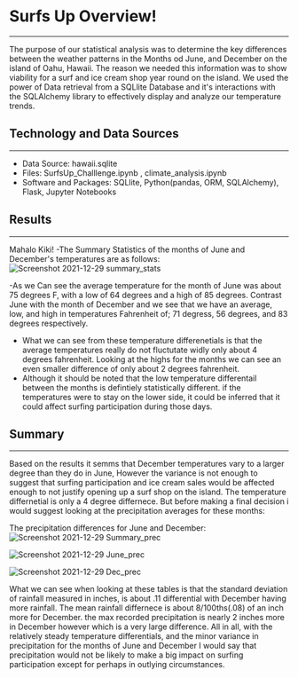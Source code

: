 # **Surfs Up Overview!**
-------------------------

  The purpose of our statistical analysis was to determine the  key differences between the weather patterns in the Months od June, and December on the island of Oahu, Hawaii. The reason we needed this information was to show viability for a surf and ice cream shop year round on the island. We used the power of Data retrieval from a SQLlite Database and it's interactions with the SQLAlchemy library to effectively display and analyze our temperature trends.
  
## **Technology and Data Sources**
----------------------------------

  - Data Source: hawaii.sqlite
  - Files: SurfsUp_Challlenge.ipynb , climate_analysis.ipynb
  - Software and Packages: SQLlite, Python(pandas, ORM, SQLAlchemy), Flask, Jupyter Notebooks
  
## **Results**
---------------

  Mahalo Kiki! 
  -The Summary Statistics of the months of June and December's temperatures are as follows: 
  ![Screenshot 2021-12-29 summary_stats](https://user-images.githubusercontent.com/93295751/147694374-25f1e1d3-e222-4fee-a963-a84aff3276d1.png)

  -As we Can see the average temperature for the month of June was about 75 degrees F, with a low of 64 degrees and a high of 85 degrees. Contrast June with the month of December    and we see that we have an average, low, and high in temperatures Fahrenheit of; 71 degress, 56 degrees, and 83 degrees respectively. 
 - What we can see from these temperature differenetials is that the average temperatures really do not fluctutate widly only about 4 degrees fahrenheit. Looking at the highs for    the months we can see an even smaller difference of only about 2 degrees fahrenheit. 
 - Although it should be noted that the low temperature differentail between the months is defintiely statistically different. if the temperatures were to stay on the lower side,    it could be inferred that it could affect surfing participation during those days. 
 
 ## **Summary**
 ----------------
 
  Based on the results it semms that December temperatures vary to a larger degree than they do in June, However the variance is not enough to suggest that surfing participation   and ice cream sales would be affected enough to not justify opening up a surf shop on the island. The temperature differnetial is only a 4 degree differnece. But before        making a   final decision i would suggest looking at the precipitation averages for these months:
  
  The precipitation differences for June and December:
  ![Screenshot 2021-12-29 Summary_prec](https://user-images.githubusercontent.com/93295751/147842732-e1f31126-ffdb-4ae8-a29e-7ac3f6be4e58.png)

![Screenshot 2021-12-29 June_prec](https://user-images.githubusercontent.com/93295751/147842735-8e9e4812-5b3f-4ec5-8659-9f2b1f096fda.png)

![Screenshot 2021-12-29 Dec_prec](https://user-images.githubusercontent.com/93295751/147842740-609e0ef4-4004-413d-b775-2c60740c8e7d.png)

What we can see when looking at these tables is that the standard deviation of rainfall measured in inches, is about .11 differential with December having more rainfall. The mean rainfall differnece is about 8/100ths(.08) of an inch more for December. the max recorded precipitation is nearly 2 inches more in December however which is a very large difference. All in all, with the relatively steady temperature differentials, and the minor variance in precipitation for the months of June and December I would say that precipitation would not be likely to make a big impact on surfing participation except for perhaps in outlying circumstances. 

  
   
